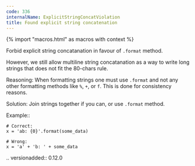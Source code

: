 ```yaml
---
code: 336
internalName: ExplicitStringConcatViolation
title: Found explicit string concatenation
---
```


{% import "macros.html" as macros with context %}

Forbid explicit string concatanation in favour of `.format` method.

However, we still allow multiline string concatanation as a way to write
long strings that does not fit the 80-chars rule.

Reasoning: When formatting strings one must use `.format` and not any
other formatting methods like `%`, `+`, or `f`. This is done for
consistency reasons.

Solution: Join strings together if you can, or use `.format` method.

Example::

    # Correct:
    x = 'ab: {0}'.format(some_data)
    
    # Wrong:
    x = 'a' + 'b: ' + some_data

.. versionadded:: 0.12.0